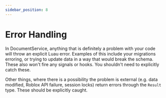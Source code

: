 ```yaml
---
sidebar_position: 8
---
```


# Error Handling

In DocumentService, anything that is definitely a problem with your code will throw an explicit
Luau error. Examples of this include your migrations erroring, or trying to update data in a way
that would break the schema. These also won't fire any signals or hooks. You shouldn't need
to explicitly catch these.

Other things, where there is a possibility the problem is external (e.g. data modified, Roblox API failure, session locks) return errors through the `Result` type. These should be explicitly caught.